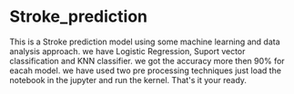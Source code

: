 # Stroke_prediction
This is a Stroke prediction model using some machine learning and data analysis approach.
we have Logistic Regression, Suport vector classification and KNN classifier.
we got the accuracy more then 90% for eacah model.
we have used two pre processing techniques just load the notebook in the jupyter and run the kernel.
That's it your ready.
